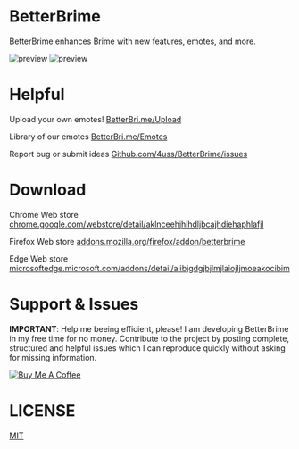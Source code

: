 # BetterBrime
BetterBrime enhances Brime with new features, emotes, and more.

![preview](https://i.imgur.com/IXF46Q1.png)
![preview](https://i.imgur.com/xNhQ8Uf.png)

# Helpful

Upload your own emotes!
[BetterBri.me/Upload](https://betterbri.me/upload)

Library of our emotes
[BetterBri.me/Emotes](BetterBri.me/Emotes)

Report bug or submit ideas
[Github.com/4uss/BetterBrime/issues](https://github.com/4uss/BetterBrime/issues)

# Download
 
 Chrome Web store [chrome.google.com/webstore/detail/aklnceehjhihdljbcajhdiehaphlafjl](https://chrome.google.com/webstore/detail/aklnceehjhihdljbcajhdiehaphlafjl)

 Firefox Web store [addons.mozilla.org/firefox/addon/betterbrime](https://addons.mozilla.org/firefox/addon/betterbrime/)

 Edge Web store [microsoftedge.microsoft.com/addons/detail/aiibjgdgjbjlmjlaiojljmoeakocibim](https://microsoftedge.microsoft.com/addons/detail/aiibjgdgjbjlmjlaiojljmoeakocibim)

# Support & Issues
<b>IMPORTANT</b>: Help me beeing efficient, please! I am developing BetterBrime in my free time for no money. Contribute to the project by posting complete, structured and helpful issues which I can reproduce quickly without asking for missing information.

<a href="https://www.buymeacoffee.com/3xanax" target="_blank"><img src="https://i.imgur.com/D4cMvm7.png" alt="Buy Me A Coffee"></a>

# LICENSE
[MIT](https://github.com/anKordii/BetterBrime/blob/main/LICENSE)
